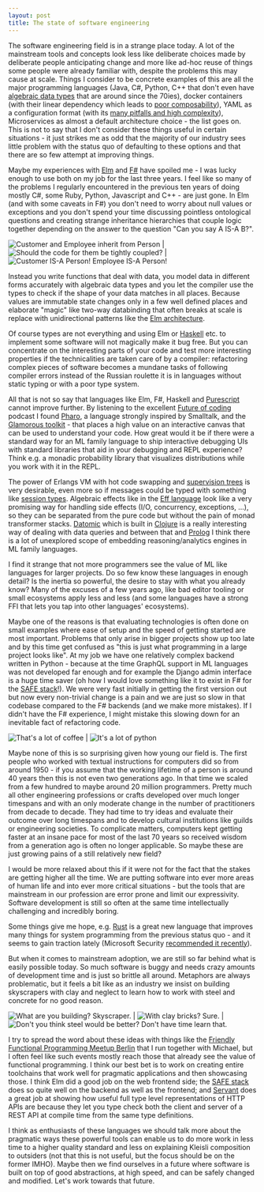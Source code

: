 ```yaml
---
layout: post
title: The state of software engineering
---
```

The software engineering field is in a strange place today. A lot of the mainstream tools and concepts look less like deliberate choices made by deliberate people anticipating change and more like ad-hoc reuse of things some people were already familiar with, despite the problems this may cause at scale. Things I consider to be concrete examples of this are all the major programming languages (Java, C#, Python, C++ that don't even have [algebraic data types](https://en.wikipedia.org/wiki/Algebraic_data_type) that are around since the 70ies), docker containers (with their linear dependency which leads to [poor composability](https://grahamc.com/blog/nix-and-layered-docker-images)), YAML as a configuration format (with its [many pitfalls and high complexity](https://arp242.net/yaml-config.html#surprising-behaviour)), Microservices as almost a default architecture choice - the list goes on. This is not to say that I don't consider these things useful in certain situations - it just strikes me as odd that the majority of our industry sees little problem with the status quo of defaulting to these options and that there are so few attempt at improving things.

Maybe my experiences with [Elm](https://elm-lang.org/) and [F#](https://fsharp.org/) have spoiled me - I was lucky enough to use both on my job for the last three years. I feel like so many of the problems I regularly encountered in the previous ten years of doing mostly C#, some Ruby, Python, Javascript and C++ - are just gone. In Elm (and with some caveats in F#) you don't need to worry about null values or exceptions and you don't spend your time discussing pointless ontological questions and creating strange inheritance hierarchies that couple logic together depending on the answer to the question "Can you say A IS-A B?".

![Customer and Employee inherit from Person](/files/customer-employee.png) | ![Should the code for them be tightly coupled?](/files/tightly-coupled.png) | ![Customer IS-A Person! Employee IS-A Person!](/files/is-a-person.png)

Instead you write functions that deal with data, you model data in different forms accurately with algebraic data types and you let the compiler use the types to check if the shape of your data matches in all places. Because values are immutable state changes only in a few well defined places and elaborate "magic" like two-way databinding that often breaks at scale is replace with unidirectional patterns like the [Elm architecture](https://medium.com/@l.mugnaini/the-elm-architecture-tea-animation-3efc555e8faf).

Of course types are not everything and using Elm or [Haskell](https://www.haskell.org/) etc. to implement some software will not magically make it bug free. But you can concentrate on the interesting parts of your code and test more interesting properties if the technicalities are taken care of by a compiler: refactoring complex pieces of software becomes a mundane tasks of following compiler errors instead of the Russian roulette it is in languages without static typing or with a poor type system.

All that is not so say that languages like Elm, F#, Haskell and [Purescript](http://www.purescript.org/) cannot improve further. By listening to the excellent [Future of coding](https://futureofcoding.org/) podcast I found [Pharo](https://pharo.org/), a language strongly inspired by Smalltalk, and the [Glamorous toolkit](https://gtoolkit.com/) - that places a high value on an interactive canvas that can be used to understand your code. How great would it be if there were a standard way for an ML family language to ship interactive debugging UIs with standard libraries that aid in your debugging and REPL experience? Think e.g. a monadic probability library that visualizes distributions while you work with it in the REPL.

The power of Erlangs VM with hot code swapping and [supervision trees](http://erlang.org/documentation/doc-4.9.1/doc/design_principles/sup_princ.html) is very desirable, even more so if messages could be typed with something like [session types](http://groups.inf.ed.ac.uk/abcd/session-implementations.html). Algebraic effects like in the [Eff language](http://www.eff-lang.org/) look like a very promising way for handling side effects (I/O, concurrency, exceptions, ...), so they can be separated from the pure code but without the pain of monad transformer stacks. [Datomic](https://www.datomic.com/) which is built in [Clojure](https://clojure.org/) is a really interesting way of dealing with data queries and between that and [Prolog](https://en.wikipedia.org/wiki/Prolog) I think there is a lot of unexplored scope of embedding reasoning/analytics engines in ML family languages.

I find it strange that not more programmers see the value of ML like languages for larger projects. Do so few know these languages in enough detail? Is the inertia so powerful, the desire to stay with what you already know? Many of the excuses of a few years ago, like bad editor tooling or small ecosystems apply less and less (and some languages have a strong FFI that lets you tap into other languages' ecosystems).

Maybe one of the reasons is that evaluating technologies is often done on small examples where ease of setup and the speed of getting started are most important. Problems that only arise in bigger projects show up too late and by this time get confused as "this is just what programming in a large project looks like". At my job we have one relatively complex backend written in Python - because at the time GraphQL support in ML languages was not developed far enough and for example the Django admin interface is a huge time saver (oh how I would love something like it to exist in F# for the [SAFE stack](https://safe-stack.github.io/)!). We were very fast initially in getting the first version out but now every non-trivial change is a pain and we are just so slow in that codebase compared to the F# backends (and we make more mistakes). If I didn't have the F# experience, I might mistake this slowing down for an inevitable fact of refactoring code.

![That's a lot of coffee](/files/a-lot-of-coffee.png) | ![It's a lot of python](/files/a-lot-of-python.png)


Maybe none of this is so surprising given how young our field is. The first people who worked with textual instructions for computers did so from around 1950 - if you assume that the working lifetime of a person is around 40 years then this is not even two generations ago. In that time we scaled from a few hundred to maybe around 20 million programmers. Pretty much all other engineering professions or crafts developed over much longer timespans and with an only moderate change in the number of practitioners from decade to decade. They had time to try ideas and evaluate their outcome over long timespans and to develop cultural institutions like guilds or engineering societies. To complicate matters, computers kept getting faster at an insane pace for most of the last 70 years so received wisdom from a generation ago is often no longer applicable. So maybe these are just growing pains of a still relatively new field?

I would be more relaxed about this if it were not for the fact that the stakes are getting higher all the time. We are putting software into ever more areas of human life and into ever more critical situations - but the tools that are mainstream in our profession are error prone and limit our expressivity. Software development is still so often at the same time intellectually challenging and incredibly boring.

Some things give me hope, e.g. [Rust](https://www.rust-lang.org/) is a great new language that improves many things for system programming from the previous status quo - and it seems to gain traction lately (Microsoft Security [recommended it recently](https://msrc-blog.microsoft.com/2019/07/22/why-rust-for-safe-systems-programming/)).

But when it comes to mainstream adoption, we are still so far behind what is easily possible today. So much software is buggy and needs crazy amounts of development time and is just so brittle all around. Metaphors are always problematic, but it feels a bit like as an industry we insist on building skyscrapers with clay and neglect to learn how to work with steel and concrete for no good reason.

![What are you building? Skyscraper.](/files/building-a-skyscraper.png) | ![With clay bricks? Sure.](/files/with-clay.png) | ![Don't you think steel would be better? Don't have time learn that.](/files/no-time-to-learn-that.png)

I try to spread the word about these ideas with things like the [Friendly Functional Programming Meetup Berlin](https://www.meetup.com/Friendly-Functional-Programming-Meetup-Berlin/) that I run together with Michael, but I often feel like such events mostly reach those that already see the value of functional programming. I think our best bet is to work on creating entire toolchains that work well for pragmatic applications and then showcasing those. I think Elm did a good job on the web frontend side; the [SAFE stack](https://safe-stack.github.io/) does so quite well on the backend as well as the frontend; and [Servant](https://docs.servant.dev/en/stable/) does a great job at showing how useful full type level representations of HTTP APIs are because they let you type check both the client and server of a REST API at compile time from the same type definitions.

I think as enthusiasts of these languages we should talk more about the pragmatic ways these powerful tools can enable us to do more work in less time to a higher quality standard and less on explaining Kleisli composition to outsiders (not that this is not useful, but the focus should be on the former IMHO). Maybe then we find ourselves in a future where software is built on top of good abstractions, at high speed, and can be safely changed and modified. Let's work towards that future.
